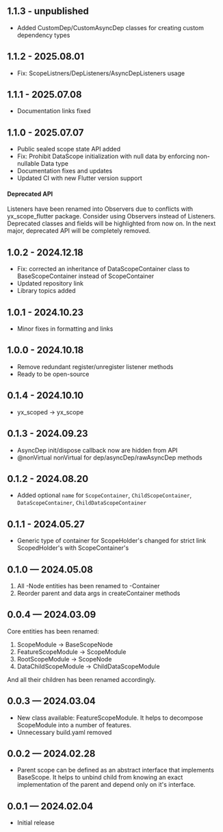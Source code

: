 ## 1.1.3 - unpublished
* Added CustomDep/CustomAsyncDep classes for creating custom dependency types

## 1.1.2 - 2025.08.01

* Fix: ScopeListners/DepListeners/AsyncDepListeners usage

## 1.1.1 - 2025.07.08

* Documentation links fixed

## 1.1.0 - 2025.07.07

* Public sealed scope state API added
* Fix: Prohibit DataScope initialization with null data by enforcing non-nullable Data type
* Documentation fixes and updates
* Updated CI with new Flutter version support

#### Deprecated API
Listeners have been renamed into Observers due to conflicts with yx_scope_flutter package.
Consider using Observers instead of Listeners.
Deprecated classes and fields will be highlighted from now on.
In the next major, deprecated API will be completely removed.

## 1.0.2 - 2024.12.18

* Fix: corrected an inheritance of DataScopeContainer class to BaseScopeContainer instead of
  ScopeContainer
* Updated repository link
* Library topics added

## 1.0.1 - 2024.10.23

* Minor fixes in formatting and links

## 1.0.0 - 2024.10.18

* Remove redundant register/unregister listener methods
* Ready to be open-source

## 0.1.4 - 2024.10.10

* yx_scoped -> yx_scope

## 0.1.3 - 2024.09.23

* AsyncDep init/dispose callback now are hidden from API
* @nonVirtual nonVirtual for dep/asyncDep/rawAsyncDep methods

## 0.1.2 - 2024.08.20

* Added optional `name`
  for `ScopeContainer`, `ChildScopeContainer`, `DataScopeContainer`, `ChildDataScopeContainer`

## 0.1.1 - 2024.05.27

* Generic type of container for ScopeHolder's changed for strict link ScopedHolder's with
  ScopeContainer's

## 0.1.0 — 2024.05.08

1. All -Node entities has been renamed to -Container
2. Reorder parent and data args in createContainer methods

## 0.0.4 — 2024.03.09

Core entities has been renamed:

1. ScopeModule -> BaseScopeNode
2. FeatureScopeModule -> ScopeModule
3. RootScopeModule -> ScopeNode
4. DataChildScopeModule -> ChildDataScopeModule

And all their children has been renamed accordingly.

## 0.0.3 — 2024.03.04

* New class available: FeatureScopeModule. It helps to decompose ScopeModule into a number of
  features.
* Unnecessary build.yaml removed

## 0.0.2 — 2024.02.28

* Parent scope can be defined as an abstract interface that implements BaseScope. It helps to unbind
  child from knowing an exact implementation of the parent and depend only on it's interface.

## 0.0.1 — 2024.02.04

* Initial release
